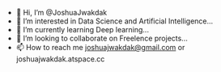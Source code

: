 - 👋 Hi, I’m @JoshuaJwakdak
- 👀 I’m interested in Data Science and Artificial Intelligence...
- 🌱 I’m currently learning Deep learning...
- 💞️ I’m looking to collaborate on Freelence projects...
- 📫 How to reach me joshuajwakdak@gmail.com or joshuajwakdak.atspace.cc 

<!---
JoshuaJwakdak/JoshuaJwakdak is a ✨ special ✨ repository because its `README.md` (this file) appears on your GitHub profile.
You can click the Preview link to take a look at your changes.
--->
 
